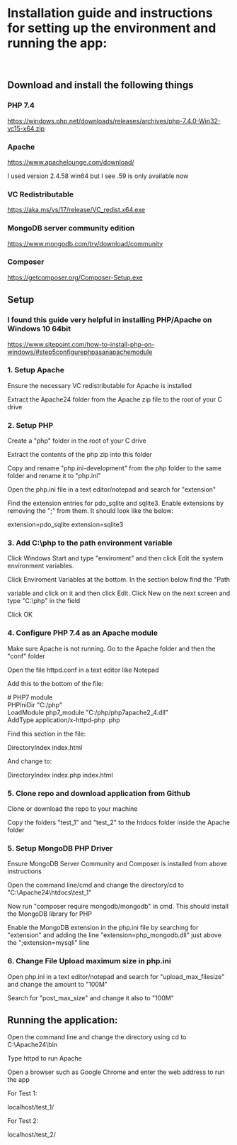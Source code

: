 # Installation guide and instructions for setting up the environment and running the app:
<br />

## Download and install the following things

### PHP 7.4
https://windows.php.net/downloads/releases/archives/php-7.4.0-Win32-vc15-x64.zip

### Apache

https://www.apachelounge.com/download/

I used version 2.4.58 win64 but I see .59 is only available now

### VC Redistributable

https://aka.ms/vs/17/release/VC_redist.x64.exe

### MongoDB server community edition

https://www.mongodb.com/try/download/community

### Composer

https://getcomposer.org/Composer-Setup.exe
<br />
## Setup

### I found this guide very helpful in installing PHP/Apache on Windows 10 64bit

https://www.sitepoint.com/how-to-install-php-on-windows/#step5configurephpasanapachemodule

### 1. Setup Apache

Ensure the necessary VC redistributable for Apache is installed

Extract the Apache24 folder from the Apache zip file to the root of your C drive

### 2. Setup PHP

Create a "php" folder in the root of your C drive

Extract the contents of the php zip into this folder

Copy and rename "php.ini-development" from the php folder to the same folder and
rename it to "php.ini"

Open the php.ini file in a text editor/notepad and search for "extension"

Find the extension entries for pdo_sqlite and sqlite3. Enable extensions by removing the ";" from them. It should look like the below:

extension=pdo_sqlite
extension=sqlite3

### 3. Add C:\php to the path environment variable

Click Windows Start and type "enviroment" and then click Edit the system environment variables.

Click Enviroment Variables at the bottom. In the section below find the "Path

variable and click on it and then click Edit. Click New on the next screen and type "C:\php" in the field

Click OK

### 4. Configure PHP 7.4 as an Apache module

Make sure Apache is not running. Go to the Apache folder and then the "conf" folder

Open the file httpd.conf in a text editor like Notepad

Add this to the bottom of the file:

\# PHP7 module<br/>
PHPIniDir "C:/php"<br/>
LoadModule php7_module "C:/php/php7apache2_4.dll"<br/>
AddType application/x-httpd-php .php

Find this section in the file:

<IfModule dir_module>
    DirectoryIndex index.html
</IfModule>

And change to:

<IfModule dir_module>
    DirectoryIndex index.php index.html
</IfModule>

### 5. Clone repo and download application from Github

Clone or download the repo to your machine

Copy the folders "test_1" and "test_2" to the htdocs folder inside the Apache folder

### 5. Setup MongoDB PHP Driver

Ensure MongoDB Server Community and Composer is installed from above instructions

Open the command line/cmd and change the directory/cd to "C:\Apache24\htdocs\test_1"

Now run "composer require mongodb/mongodb" in cmd. This should install the MongoDB library for PHP

Enable the MongoDB extension in the php.ini file by searching for "extension" and adding the line "extension=php_mongodb.dll" 
just above the ";extension=mysqli" line

### 6. Change File Upload maximum size in php.ini

Open php.ini in a text editor/notepad and search for "upload_max_filesize" and change the amount to "100M"

Search for "post_max_size" and change it also to "100M"
<br />
## Running the application:

Open the command line and change the directory using cd to C:\Apache24\bin

Type httpd to run Apache

Open a browser such as Google Chrome and enter the web address to run the app

For Test 1:

localhost/test_1/

For Test 2:

localhost/test_2/
